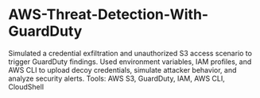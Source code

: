 # AWS-Threat-Detection-With-GuardDuty
Simulated a credential exfiltration and unauthorized S3 access scenario to trigger GuardDuty findings. Used environment variables, IAM profiles, and AWS CLI to upload decoy credentials, simulate attacker behavior, and analyze security alerts.  Tools: AWS S3, GuardDuty, IAM, AWS CLI, CloudShell

